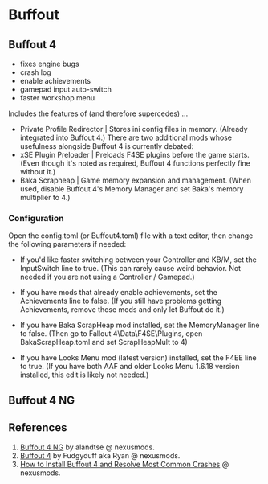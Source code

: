 # Buffout

## Buffout 4

- fixes engine bugs
- crash log
- enable achievements
- gamepad input auto-switch
- faster workshop menu

Includes the features of (and therefore supercedes) ...

- Private Profile Redirector | Stores ini config files in memory. (Already integrated into Buffout 4.)
There are two additional mods whose usefulness alongside Buffout 4 is currently debated:
- xSE Plugin Preloader | Preloads F4SE plugins before the game starts. (Even though it's noted as required, Buffout 4 functions perfectly fine without it.)
- Baka Scrapheap | Game memory expansion and management. (When used, disable Buffout 4's Memory Manager and set Baka's memory multiplier to 4.)

### Configuration

Open the config.toml (or Buffout4.toml) file with a text editor, then change the following parameters if needed:

- If you'd like faster switching between your Controller and KB/M, set the InputSwitch line to true.
(This can rarely cause weird behavior. Not needed if you are not using a Controller / Gamepad.)

- If you have mods that already enable achievements, set the Achievements line to false.
(If you still have problems getting Achievements, remove those mods and only let Buffout do it.)

- If you have Baka ScrapHeap mod installed, set the MemoryManager line to false.
(Then go to Fallout 4\Data\F4SE\Plugins, open BakaScrapHeap.toml and set ScrapHeapMult to 4)

- If you have Looks Menu mod (latest version) installed, set the F4EE line to true.
(If you have both AAF and older Looks Menu 1.6.18 version installed, this edit is likely not needed.)

## Buffout 4 NG

## References

1. [Buffout 4 NG](https://www.nexusmods.com/fallout4/mods/64880) by alandtse @ nexusmods.
2. [Buffout 4](https://www.nexusmods.com/fallout4/mods/47359) by Fudgyduff aka Ryan @ nexusmods.
3. [How to Install Buffout 4 and Resolve Most Common Crashes](https://www.nexusmods.com/fallout4/articles/3115) @ nexusmods.
